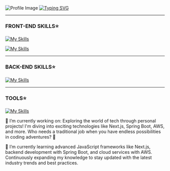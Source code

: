 


<!--
**wilmerx5/wilmerx5** is a ✨ _special_ ✨ repository because its `README.md` (this file) appears on your GitHub profile.
<h2 align="center">Hi there 👋</h2>

Here are some ideas to get you started:

- 🔭 I’m currently working on ...
- 🌱 I’m currently learning ...
- 👯 I’m looking to collaborate on ...
- 🤔 I’m looking for help with ...
- 💬 Ask me about ...
- 📫 How to reach me: ...
- 😄 Pronouns: ...
- ⚡ Fun fact: ...
-->

<img src="https://i.imgur.com/PqnJiJB.png" alt="Profile Image"/>
<a href="https://git.io/typing-svg"><img src="https://readme-typing-svg.demolab.com?font=Fira+Code&pause=1000&color=0015F7&center=true&vCenter=true&width=435&lines=Full+stack+developer;Software+Engineer;Eager+to+learn+and+grow" alt="Typing SVG" /></a>



<hr/>

<h3>FRONT-END SKILLS⭐ </h3>

[![My Skills](https://skillicons.dev/icons?i=js,html,css,react,vue,nextjs)](https://skillicons.dev)

[![My Skills](https://skillicons.dev/icons?i=pinia,redux,tailwind,jquery,vite)](https://skillicons.dev)


<hr/>
<h3>BACK-END SKILLS⭐ </h3>

[![My Skills](https://skillicons.dev/icons?i=express,nodejs,spring,mysql,mongodb,maven,java,php)](https://skillicons.dev)

<hr/>

<h3>TOOLS⭐ </h3>

[![My Skills](https://skillicons.dev/icons?i=postman,aws,docker,git,github,idea,vscode,jenkins)](https://skillicons.dev)

🔭 I’m currently working on: Exploring the world of tech through personal projects! I'm diving into exciting technologies like Next.js, Spring Boot, AWS, and more. Who needs a traditional job when you have endless possibilities in coding adventures? 🚀



🌱 I’m currently learning advanced JavaScript frameworks like Next.js, backend development with Spring Boot, and cloud services with AWS. Continuously expanding my knowledge to stay updated with the latest industry trends and best practices.


